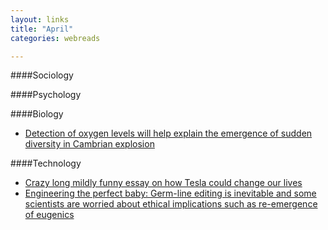 ```yaml
---
layout: links
title: "April"
categories: webreads

---
```


####Sociology

####Psychology

####Biology
  * [Detection of oxygen levels will help explain the emergence of sudden diversity in Cambrian explosion](http://www.nature.com/news/what-sparked-the-cambrian-explosion-1.19379)


####Technology
  * [Crazy long mildly funny essay on how Tesla could change our lives](http://www.nature.com/news/what-sparked-the-cambrian-explosion-1.19379)
  * [Engineering the perfect baby: Germ-line editing is inevitable and some scientists are worried about ethical implications 
  such as re-emergence of eugenics](https://www.technologyreview.com/s/535661/engineering-the-perfect-baby/) 
